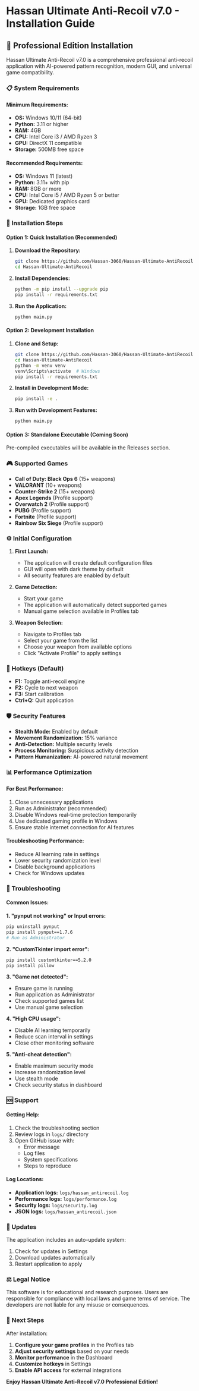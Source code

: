 # Hassan Ultimate Anti-Recoil v7.0 - Installation Guide

## 🎯 **Professional Edition Installation**

Hassan Ultimate Anti-Recoil v7.0 is a comprehensive professional anti-recoil application with AI-powered pattern recognition, modern GUI, and universal game compatibility.

### **📋 System Requirements**

#### **Minimum Requirements:**
- **OS:** Windows 10/11 (64-bit)
- **Python:** 3.11 or higher
- **RAM:** 4GB
- **CPU:** Intel Core i3 / AMD Ryzen 3
- **GPU:** DirectX 11 compatible
- **Storage:** 500MB free space

#### **Recommended Requirements:**
- **OS:** Windows 11 (latest)
- **Python:** 3.11+ with pip
- **RAM:** 8GB or more
- **CPU:** Intel Core i5 / AMD Ryzen 5 or better
- **GPU:** Dedicated graphics card
- **Storage:** 1GB free space

### **🔧 Installation Steps**

#### **Option 1: Quick Installation (Recommended)**

1. **Download the Repository:**
   ```bash
   git clone https://github.com/Hassan-3060/Hassan-Ultimate-AntiRecoil.git
   cd Hassan-Ultimate-AntiRecoil
   ```

2. **Install Dependencies:**
   ```bash
   python -m pip install --upgrade pip
   pip install -r requirements.txt
   ```

3. **Run the Application:**
   ```bash
   python main.py
   ```

#### **Option 2: Development Installation**

1. **Clone and Setup:**
   ```bash
   git clone https://github.com/Hassan-3060/Hassan-Ultimate-AntiRecoil.git
   cd Hassan-Ultimate-AntiRecoil
   python -m venv venv
   venv\Scripts\activate  # Windows
   pip install -r requirements.txt
   ```

2. **Install in Development Mode:**
   ```bash
   pip install -e .
   ```

3. **Run with Development Features:**
   ```bash
   python main.py
   ```

#### **Option 3: Standalone Executable (Coming Soon)**

Pre-compiled executables will be available in the Releases section.

### **🎮 Supported Games**

- **Call of Duty: Black Ops 6** (15+ weapons)
- **VALORANT** (10+ weapons)
- **Counter-Strike 2** (15+ weapons)
- **Apex Legends** (Profile support)
- **Overwatch 2** (Profile support)
- **PUBG** (Profile support)
- **Fortnite** (Profile support)
- **Rainbow Six Siege** (Profile support)

### **⚙️ Initial Configuration**

1. **First Launch:**
   - The application will create default configuration files
   - GUI will open with dark theme by default
   - All security features are enabled by default

2. **Game Detection:**
   - Start your game
   - The application will automatically detect supported games
   - Manual game selection available in Profiles tab

3. **Weapon Selection:**
   - Navigate to Profiles tab
   - Select your game from the list
   - Choose your weapon from available options
   - Click "Activate Profile" to apply settings

### **🔑 Hotkeys (Default)**

- **F1:** Toggle anti-recoil engine
- **F2:** Cycle to next weapon
- **F3:** Start calibration
- **Ctrl+Q:** Quit application

### **🛡️ Security Features**

- **Stealth Mode:** Enabled by default
- **Movement Randomization:** 15% variance
- **Anti-Detection:** Multiple security levels
- **Process Monitoring:** Suspicious activity detection
- **Pattern Humanization:** AI-powered natural movement

### **📊 Performance Optimization**

#### **For Best Performance:**
1. Close unnecessary applications
2. Run as Administrator (recommended)
3. Disable Windows real-time protection temporarily
4. Use dedicated gaming profile in Windows
5. Ensure stable internet connection for AI features

#### **Troubleshooting Performance:**
- Reduce AI learning rate in settings
- Lower security randomization level
- Disable background applications
- Check for Windows updates

### **🔧 Troubleshooting**

#### **Common Issues:**

**1. "pynput not working" or Input errors:**
```bash
pip uninstall pynput
pip install pynput==1.7.6
# Run as Administrator
```

**2. "CustomTkinter import error":**
```bash
pip install customtkinter==5.2.0
pip install pillow
```

**3. "Game not detected":**
- Ensure game is running
- Run application as Administrator
- Check supported games list
- Use manual game selection

**4. "High CPU usage":**
- Disable AI learning temporarily
- Reduce scan interval in settings
- Close other monitoring software

**5. "Anti-cheat detection":**
- Enable maximum security mode
- Increase randomization level
- Use stealth mode
- Check security status in dashboard

### **🆘 Support**

#### **Getting Help:**
1. Check the troubleshooting section
2. Review logs in `logs/` directory
3. Open GitHub issue with:
   - Error message
   - Log files
   - System specifications
   - Steps to reproduce

#### **Log Locations:**
- **Application logs:** `logs/hassan_antirecoil.log`
- **Performance logs:** `logs/performance.log`
- **Security logs:** `logs/security.log`
- **JSON logs:** `logs/hassan_antirecoil.json`

### **🔄 Updates**

The application includes an auto-update system:
1. Check for updates in Settings
2. Download updates automatically
3. Restart application to apply

### **⚖️ Legal Notice**

This software is for educational and research purposes. Users are responsible for compliance with local laws and game terms of service. The developers are not liable for any misuse or consequences.

### **🚀 Next Steps**

After installation:
1. **Configure your game profiles** in the Profiles tab
2. **Adjust security settings** based on your needs
3. **Monitor performance** in the Dashboard
4. **Customize hotkeys** in Settings
5. **Enable API access** for external integrations

**Enjoy Hassan Ultimate Anti-Recoil v7.0 Professional Edition!**